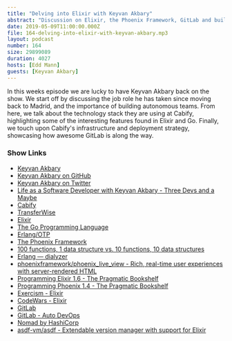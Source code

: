 ```yaml
---
title: "Delving into Elixir with Keyvan Akbary"
abstract: "Discussion on Elixir, the Phoenix Framework, GitLab and building autonomous teams"
date: 2019-05-09T11:00:00.000Z
file: 164-delving-into-elixir-with-keyvan-akbary.mp3
layout: podcast
number: 164
size: 29899089
duration: 4027
hosts: [Edd Mann]
guests: [Keyvan Akbary]
---
```


In this weeks episode we are lucky to have Keyvan Akbary back on the show.
We start off by discussing the job role he has taken since moving back to Madrid, and the importance of building autonomous teams.
From here, we talk about the technology stack they are using at Cabify, highlighting some of the interesting features found in Elixir and Go.
Finally, we touch upon Cabify's infrastructure and deployment strategy, showcasing how awesome GitLab is along the way.

### Show Links

- [Keyvan Akbary](https://keyvanakbary.com/)
- [Keyvan Akbary on GitHub](https://github.com/keyvanakbary)
- [Keyvan Akbary on Twitter](https://twitter.com/keyvanakbary)
- [Life as a Software Developer with Keyvan Akbary - Three Devs and a Maybe](https://threedevsandamaybe.com/life-as-a-software-developer-with-keyvan-akbary/)
- [Cabify](https://cabify.com/)
- [TransferWise](https://transferwise.com/)
- [Elixir](https://elixir-lang.org/)
- [The Go Programming Language](https://golang.org/)
- [Erlang/OTP](https://github.com/erlang/otp)
- [The Phoenix Framework](https://phoenixframework.org/)
- [100 functions, 1 data structure vs. 10 functions, 10 data structures](https://clojure.org/about/rationale#_object_orientation_is_overrated)
- [Erlang — dialyzer](http://erlang.org/doc/man/dialyzer.html)
- [phoenixframework/phoenix_live_view - Rich, real-time user experiences with server-rendered HTML](https://github.com/phoenixframework/phoenix_live_view)
- [Programming Elixir 1.6 - The Pragmatic Bookshelf](https://pragprog.com/book/elixir16/programming-elixir-1-6)
- [Programming Phoenix 1.4 - The Pragmatic Bookshelf](https://pragprog.com/book/phoenix14/programming-phoenix-1-4)
- [Exercism - Elixir](https://exercism.io/tracks/elixir)
- [CodeWars - Elixir](https://www.codewars.com/?language=elixir)
- [GitLab](https://about.gitlab.com/)
- [GitLab - Auto DevOps](https://about.gitlab.com/product/auto-devops/)
- [Nomad by HashiCorp](https://www.nomadproject.io/)
- [asdf-vm/asdf - Extendable version manager with support for Elixir](https://github.com/asdf-vm/asdf)
